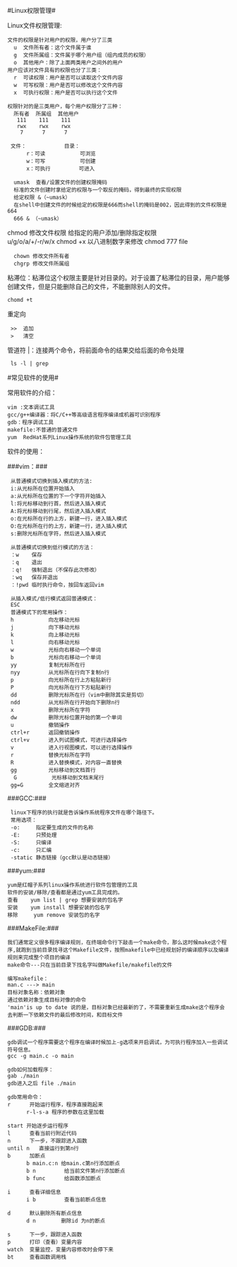 #Linux权限管理#

Linux文件权限管理:
     
    文件的权限是针对用户的权限，用户分了三类
      u  文件所有者：这个文件属于谁
      g  文件所属组：文件属于哪个用户组（组内成员的权限）
      o  其他用户：除了上面两类用户之间外的用户
    用户应该对文件具有的权限也分了三类：
      r  可读权限：用户是否可以读取这个文件内容
      w  可写权限：用户是否可以修改这个文件内容
      x  可执行权限：用户是否可以执行这个文件
    
    权限针对的是三类用户，每个用户权限分了三种：
      所有者  所属组  其他用户
       111    111    111
       rwx    rwx    rwx
        7      7      7
    
     文件：            目录：
          r：可读           可浏览
          w：可写           可创建
          x：可执行         可进入

      umask  查看/设置文件的创建权限掩码
      标准的文件创建时拿给定的权限与一个取反的掩码，得到最终的实现权限
      给定权限 &（~umask）
      在shell中创建文件的时候给定的权限是666而shell的掩码是002，因此得到的文件权限是664
      666 & （~umask）

chmod 修改文件权限
      给指定的用户添加/删除指定权限  
      u/g/o/a/+/-r/w/x
      chmod +x
      以八进制数字来修改
      chmod 777 file

      chown 修改文件所有者
      chgrp 修改文件所属组 
 
粘滞位：粘滞位这个权限主要是针对目录的。对于设置了粘滞位的目录，用户能够创建文件，但是只能删除自己的文件，不能删除别人的文件。
  
    chomd +t
 
重定向
     
     >>  追加 
     >   清空
 
管道符 |：连接两个命令，将前面命令的结果交给后面的命令处理
 
     ls -l | grep

#常见软件的使用#

常用软件的介绍：
   
    vim :文本调试工具
    gcc/g++编译器：将C/C++等高级语言程序编译成机器可识别程序
    gdb：程序调试工具
    makefile:不普通的普通文件
    yum  RedHat系列Linux操作系统的软件包管理工具


软件的使用：

###vim：###
       
     从普通模式切换到插入模式的方法:
     i:从光标所在位置开始插入
     a:从光标所在位置的下一个字符开始插入
     l:将光标移动到行首，然后进入插入模式
     A:将光标移动到行尾，然后进入插入模式
     o:在光标所在行的上方，新建一行，进入插入模式
     O:在光标所在行的上方，新建一行，进入插入模式
     s:删除光标所在字符，然后进入插入模式
    
     从普通模式切换到低行模式的方法：
     ：w    保存
     ：q    退出
     ：q!   强制退出（不保存此次修改）
     ：wq   保存并退出
     ：!pwd 临时执行命令，按回车返回vim

     从插入模式/低行模式返回普通模式：
     ESC
     普通模式下的常用操作：
     h           向左移动光标
     j           向下移动光标
     k           向上移动光标
     l           向右移动光标
     w           光标向右移动一个单词    
     b           光标向右移动一个单词
     yy          复制光标所在行
     nyy         从光标所在行向下复制n行
     p           向光标所在行上方粘贴新行
     P           向光标所在行下方粘贴新行
     dd          删除光标所在行（vim中删除其实是剪切）
     ndd         从光标所在行开始向下删除n行
     x           删除光标所在字符   
     dw          删除光标位置开始的第一个单词
     u           撤销操作
     ctrl+r      返回撤销操作
     ctrl+v      进入列试图模式，可进行选择操作
     v           进入行视图模式，可以进行选择操作
     r           替换光标所在字符
     R           进入替换模式，对内容一直替换
     gg          光标移动到文档首行
      G           光标移动到文档末尾行
     gg=G        全文缩进对齐  

###GCC:###
   
     linux下程序的执行就是告诉操作系统程序文件在哪个路径下。
     常用选项：
     -o:     指定要生成的文件的名称
     -E:     只预处理
     -S:     只编译
     -c:     只汇编
     -static 静态链接（gcc默认是动态链接）


###yum:###
    
    yum是红帽子系列linux操作系统进行软件包管理的工具
    软件的安装/移除/查看都是通过yum工具完成的。
    查看    yum list | grep 想要安装的包名字
    安装    yum install 想要安装的包名字
    移除     yum remove 安装包的名字


###MakeFile:###
       
    我们通常定义很多程序编译规则，在终端命令行下敲击一个make命令，那么这时候make这个程序,就跑到当前目录找寻这个Makefile文件，按照makefile中已经规划好的编译顺序以及编译规则来完成整个项目的编译
    make命令---只在当前目录下找名字叫做Makefile/makefile的文件

    编写makefile：
    man.c ---> main
    目标对象名称：依赖对象
    通过依赖对象生成目标对像的命令
    'main'is up to date 说的是，目标对象已经最新的了，不需要重新生成make这个程序会去判断一下依赖文件的最后修改时间，和目标文件


###GDB:###

    gdb调试一个程序需要这个程序在编译时候加上-g选项来开启调试，为可执行程序加入一些调试符号信息。
    gcc -g main.c -o main
    
    gdb如何加载程序：
    gab ./main
    gdb进入之后 file ./main

    gdb常用命令：
    r      开始运行程序，程序直接跑起来
          r-l-s-a 程序的参数在这里加载
    
    start 开始逐步运行程序
    l      查看当前行附近代码
    n      下一步，不跟踪进入函数
    until n   直接运行到第n行
    b      加断点
          b main.c:n 给main.c第n行添加断点
          b n         给当前文件第n行添加断点
          b func      给函数添加断点  
    
    i      查看详细信息
          i b         查看当前断点信息    
   
    d      默认删除所有断点信息
          d n        删除id 为n的断点
   
    s      下一步，跟踪进入函数
    p      打印（查看）变量内容  
    watch  变量监控，变量内容修改时会停下来
    bt     查看函数调用栈